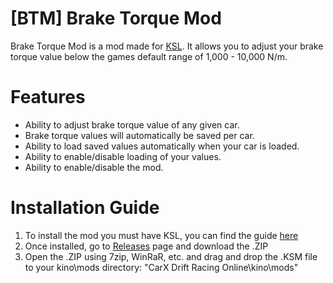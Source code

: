 # [BTM] Brake Torque Mod
Brake Torque Mod is a mod made for [KSL](https://github.com/trbflxr/ksl). It allows you to adjust your brake torque value below the games default range of 1,000 - 10,000 N/m.

# Features
* Ability to adjust brake torque value of any given car.
* Brake torque values will automatically be saved per car.
* Ability to load saved values automatically when your car is loaded.
* Ability to enable/disable loading of your values.
* Ability to enable/disable the mod.

# Installation Guide
1) To install the mod you must have KSL, you can find the guide [here](https://github.com/trbflxr/ksl/blob/master/doc/guide/install.md)
2) Once installed, go to [Releases](https://github.com/Sad-Csharp/BTM-Brake-Torque-Mod/releases/tag/v1.0.0) page and download the .ZIP
3) Open the .ZIP using 7zip, WinRaR, etc. and drag and drop the .KSM file to your kino\mods directory: "CarX Drift Racing Online\kino\mods"
